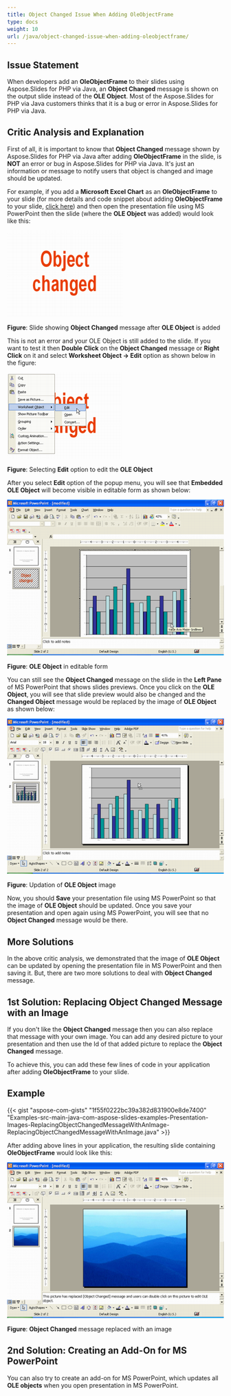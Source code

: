 ```yaml
---
title: Object Changed Issue When Adding OleObjectFrame
type: docs
weight: 10
url: /java/object-changed-issue-when-adding-oleobjectframe/
---
```


## **Issue Statement**
When developers add an **OleObjectFrame** to their slides using Aspose.Slides for PHP via Java, an **Object Changed** message is shown on the output slide instead of the **OLE Object**. Most of the Aspose.Slides for PHP via Java customers thinks that it is a bug or error in Aspose.Slides for PHP via Java.
## **Critic Analysis and Explanation**
First of all, it is important to know that **Object Changed** message shown by Aspose.Slides for PHP via Java after adding **OleObjectFrame** in the slide, is **NOT** an error or bug in Aspose.Slides for PHP via Java. It's just an information or message to notify users that object is changed and image should be updated.

For example, if you add a **Microsoft Excel Chart** as an **OleObjectFrame** to your slide (for more details and code snippet about adding **OleObjectFrame** to your slide, [click here](/slides/php-java/adding-frame-to-the-slide/)) and then open the presentation file using MS PowerPoint then the slide (where the **OLE Object** was added) would look like this:

![todo:image_alt_text](object-changed-issue-when-adding-oleobjectframe_1.png)

**Figure**: Slide showing **Object Changed** message after **OLE Object** is added

This is not an error and your OLE Object is still added to the slide. If you want to test it then **Double Click** on the **Object Changed** message or **Right Click** on it and select **Worksheet Object -> Edit** option as shown below in the figure:

![todo:image_alt_text](object-changed-issue-when-adding-oleobjectframe_2.png)

**Figure**: Selecting **Edit** option to edit the **OLE Object**

After you select **Edit** option of the popup menu, you will see that **Embedded OLE Object** will become visible in editable form as shown below:

![todo:image_alt_text](object-changed-issue-when-adding-oleobjectframe_3.png)

**Figure**: **OLE Object** in editable form

You can still see the **Object Changed** message on the slide in the **Left Pane** of MS PowerPoint that shows slides previews. Once you click on the **OLE Object**, you will see that slide preview would also be changed and the **Changed Object** message would be replaced by the image of **OLE Object** as shown below:

![todo:image_alt_text](object-changed-issue-when-adding-oleobjectframe_4.png)

**Figure**: Updation of **OLE Object** image

Now, you should **Save** your presentation file using MS PowerPoint so that the image of **OLE Object** should be updated. Once you save your presentation and open again using MS PowerPoint, you will see that no **Object Changed** message would be there.
## **More Solutions**
In the above critic analysis, we demonstrated that the image of **OLE Object** can be updated by opening the presentation file in MS PowerPoint and then saving it. But, there are two more solutions to deal with **Object Changed** message.
## **1st Solution: Replacing Object Changed Message with an Image**
If you don't like the **Object Changed** message then you can also replace that message with your own image. You can add any desired picture to your presentation and then use the Id of that added picture to replace the **Object Changed** message.

To achieve this, you can add these few lines of code in your application after adding **OleObjectFrame** to your slide.
## **Example**
{{< gist "aspose-com-gists" "1f55f0222bc39a382d831900e8de7400" "Examples-src-main-java-com-aspose-slides-examples-Presentation-Images-ReplacingObjectChangedMessageWithAnImage-ReplacingObjectChangedMessageWithAnImage.java" >}}

After adding above lines in your application, the resulting slide containing **OleObjectFrame** would look like this:

![todo:image_alt_text](object-changed-issue-when-adding-oleobjectframe_5.png)

**Figure**: **Object Changed** message replaced with an image
## **2nd Solution: Creating an Add-On for MS PowerPoint**
You can also try to create an add-on for MS PowerPoint, which updates all **OLE objects** when you open presentation in MS PowerPoint.
